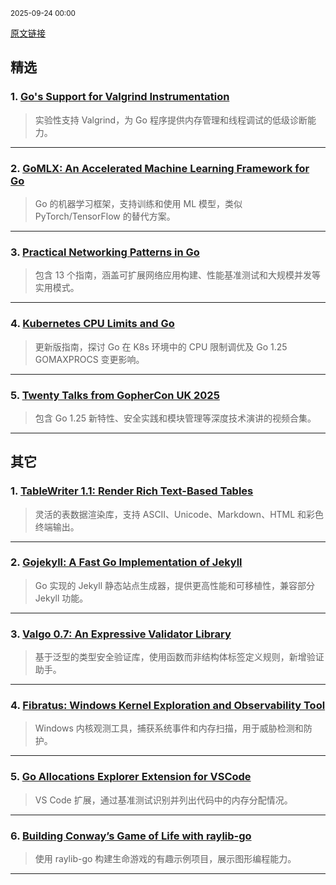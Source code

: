 <sub>2025-09-24 00:00</sub>


[原文链接](https://golangweekly.com/issues/571)


## 精选

### 1. [Go's Support for Valgrind Instrumentation](https://go-review.googlesource.com)
> 实验性支持 Valgrind，为 Go 程序提供内存管理和线程调试的低级诊断能力。

---

### 2. [GoMLX: An Accelerated Machine Learning Framework for Go](https://github.com)
> Go 的机器学习框架，支持训练和使用 ML 模型，类似 PyTorch/TensorFlow 的替代方案。

---

### 3. [Practical Networking Patterns in Go](https://goperf.dev)
> 包含 13 个指南，涵盖可扩展网络应用构建、性能基准测试和大规模并发等实用模式。

---

### 4. [Kubernetes CPU Limits and Go](https://www.ardanlabs.com)
> 更新版指南，探讨 Go 在 K8s 环境中的 CPU 限制调优及 Go 1.25 GOMAXPROCS 变更影响。

---

### 5. [Twenty Talks from GopherCon UK 2025](https://www.youtube.com)
> 包含 Go 1.25 新特性、安全实践和模块管理等深度技术演讲的视频合集。

---

## 其它

### 1. [TableWriter 1.1: Render Rich Text-Based Tables](https://github.com)
> 灵活的表数据渲染库，支持 ASCII、Unicode、Markdown、HTML 和彩色终端输出。

---

### 2. [Gojekyll: A Fast Go Implementation of Jekyll](https://github.com)
> Go 实现的 Jekyll 静态站点生成器，提供更高性能和可移植性，兼容部分 Jekyll 功能。

---

### 3. [Valgo 0.7: An Expressive Validator Library](https://github.com)
> 基于泛型的类型安全验证库，使用函数而非结构体标签定义规则，新增验证助手。

---

### 4. [Fibratus: Windows Kernel Exploration and Observability Tool](https://www.fibratus.io)
> Windows 内核观测工具，捕获系统事件和内存扫描，用于威胁检测和防护。

---

### 5. [Go Allocations Explorer Extension for VSCode](https://marketplace.visualstudio.com)
> VS Code 扩展，通过基准测试识别并列出代码中的内存分配情况。

---

### 6. [Building Conway’s Game of Life with raylib-go](https://packagemain.tech)
> 使用 raylib-go 构建生命游戏的有趣示例项目，展示图形编程能力。

---
    